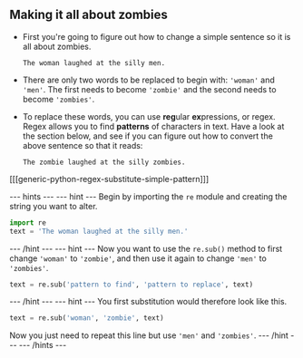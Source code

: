 ## Making it all about zombies

- First you're going to figure out how to change a simple sentence so it is all about zombies.

    ```
    The woman laughed at the silly men.
    ```

- There are only two words to be replaced to begin with: `'woman'` and `'men'`. The first needs to become `'zombie'` and the second needs to become `'zombies'`.

- To replace these words, you can use **reg**ular **ex**pressions, or regex. Regex allows you to find **patterns** of characters in text. Have a look at the section below, and see if you can figure out how to convert the above sentence so that it reads:

    ```
    The zombie laughed at the silly zombies.
    ```

[[[generic-python-regex-substitute-simple-pattern]]]

--- hints --- --- hint --- Begin by importing the `re` module and creating the string you want to alter.
```python
import re
text = 'The woman laughed at the silly men.'
```
--- /hint --- --- hint --- Now you want to use the `re.sub()` method to first change `'woman'` to `'zombie'`, and then use it again to change `'men'` to `'zombies'`.
```python
text = re.sub('pattern to find', 'pattern to replace', text)
```
--- /hint --- --- hint --- You first substitution would therefore look like this.
```python
text = re.sub('woman', 'zombie', text)
```
Now you just need to repeat this line but use `'men'` and `'zombies'`. --- /hint --- --- /hints ---
